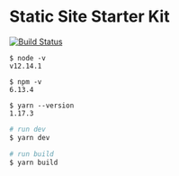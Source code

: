 # Static Site Starter Kit

[![Build Status](https://travis-ci.org/noliaki/template-single-page.svg?branch=master)](https://travis-ci.org/noliaki/template-single-page)

```
$ node -v
v12.14.1

$ npm -v
6.13.4

$ yarn --version
1.17.3
```

```sh
# run dev
$ yarn dev

# run build
$ yarn build
```
